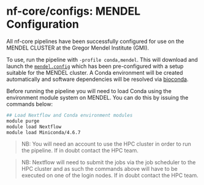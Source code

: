 # nf-core/configs: MENDEL Configuration

All nf-core pipelines have been successfully configured for use on the MENDEL CLUSTER at the Gregor Mendel Institute (GMI).

To use, run the pipeline with `-profile conda,mendel`. This will download and launch the [`mendel.config`](../conf/mendel.config) which has been pre-configured with a setup suitable for the MENDEL cluster. A Conda environment will be created automatically and software dependencies will be resolved via [bioconda](https://bioconda.github.io/).

Before running the pipeline you will need to load Conda using the environment module system on MENDEL. You can do this by issuing the commands below:

```bash
## Load Nextflow and Conda environment modules
module purge
module load Nextflow
module load Miniconda/4.6.7
```

>NB: You will need an account to use the HPC cluster in order to run the pipeline. If in doubt contact the HPC team.

>NB: Nextflow will need to submit the jobs via the job scheduler to the HPC cluster and as such the commands above will have to be executed on one of the login nodes. If in doubt contact the HPC team.
